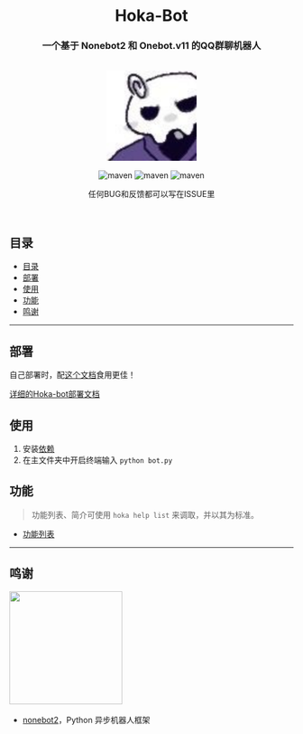 <div align="center">
    <h1>Hoka-Bot</h1>
</div>

<div align="center">
    <h3>一个基于 Nonebot2 和 Onebot.v11 的QQ群聊机器人</h3>
    <br>
    <img width="160" src="docs/HOKA现头像.jpg" alt="logo">
    </br>

![maven](https://img.shields.io/badge/python-3.9%2B-blue)
![maven](https://img.shields.io/badge/nonebot-2.0.0-red)
![maven](https://img.shields.io/badge/onebot-v11-black)

<p>任何BUG和反馈都可以写在ISSUE里</p>
<br>
</div>


## 目录
- [目录](#目录)
- [部署](#部署)
- [使用](#使用)
- [功能](#功能)
- [鸣谢](#鸣谢)

---

## 部署

自己部署时，配[这个文档](https://v2.nonebot.dev/)食用更佳！

[详细的Hoka-bot部署文档](https://cytrogen.netlify.app/2022/06/30/hoka-bot%E9%83%A8%E7%BD%B2%E6%95%99%E7%A8%8B/)

## 使用

1. 安装[依赖](requirements.txt)
2. 在主文件夹中开启终端输入 `python bot.py`

## 功能

> 功能列表、简介可使用 `hoka help list` 来调取，并以其为标准。

- [功能列表](docs/functions.md)

---

## 鸣谢

<img style="height: 200px;width: 200px;" src="https://camo.githubusercontent.com/0ef71e86056da694c540790aa4a4e314396884d6c4fdb95362a7538b27a1b034/68747470733a2f2f76322e6e6f6e65626f742e6465762f6c6f676f2e706e67">

- [nonebot2](https://github.com/nonebot/nonebot2)，Python 异步机器人框架
